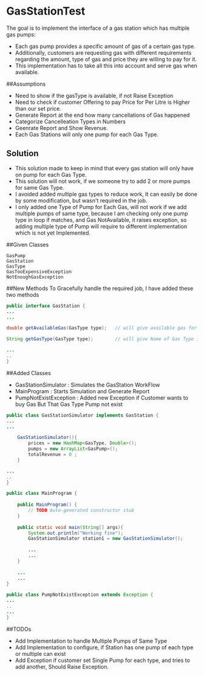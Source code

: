 # GasStationTest

The goal is to implement the interface of a gas station which has multiple gas pumps:

* Each gas pump provides a specific amount of gas of a certain gas type.
* Additionally, customers are requesting gas with different requirements regarding the amount, type of gas and price they are willing to pay for it. 
* This implementation has to take all this into account and serve gas when available. 


##Assumptions
- Need to show if the gasType is available, if not Raise Exception
- Need to check if customer Offering to pay Price for Per Litre is Higher than our set price.
- Generate Report at the end how many cancellations of Gas happened
- Categorize Cancelleation Types in Numbers
- Geenrate Report and Show Revenue.
- Each Gas Stations will only one pump for each Gas Type.

## Solution
- This solution made to keep in mind that every gas station will only have on pump for each Gas Type.
- This solution will not work, if we someone try to add 2 or more pumps for same Gas Type.
- I avoided added multiple gas types to reduce work, It can easily be done by some modification, but wasn't required in the job.
- I only added one Type of Pump for Each Gas, will not work if we add multiple pumps of same type, because I am checking only one pump type in loop if matches, and Gas NotAvailable, it raises exception, so adding multiple type of Pump will require to different implementation which is not yet Implemented.

##Given Classes
```
GasPump
GasStation
GasType
GasTooExpensiveException
NotEnoughGasException
```

##New Methods
To Gracefully handle the required job, I have added these two methods
```Java
public interface GasStation {
...
...

double getAvailableGas(GasType type);	// will give available gas for given Type

String getGasType(GasType type);		// will give Name of Gas Type in String, to print some beautiful Messages.

...
..
}
```

##Added Classes
- GasStationSimulator : Simulates the GasStation WorkFlow
- MainProgram : Starts Simulation and Generate Report
- PumpNotExistException : Added new Exception if Customer wants to buy Gas But That Gas Type Pump not exist


```Java
public class GasStationSimulator implements GasStation {
...
...

	GasStationSimulator(){
		prices = new HashMap<GasType, Double>();
		pumps = new ArrayList<GasPump>();
		totalRevenue = 0 ;
	}

...
..
}

public class MainProgram {
	
	public MainProgram() {
		// TODO Auto-generated constructor stub
	}
		
	public static void main(String[] args){
		System.out.println("Working fine");
		GasStationSimulator station1 = new GasStationSimulator();
		
		...
		...
	}
	
	...
	...
}

public class PumpNotExistException extends Exception {
...
..
...
}

```


##TODOs
- Add Implementation to handle Multiple Pumps of Same Type
- Add Implementation to configure, if Station has one pump of each type or multiple can exist
- Add Exception if customer set Single Pump for each type, and tries to add another, Should Raise Exception.